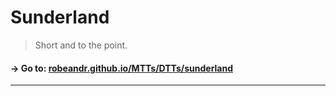 # Sunderland
> Short and to the point.
#### → Go to: [robeandr.github.io/MTTs/DTTs/sunderland](../../MTTs/DTTs/sunderland.html)
<script type="text/javascript">
	location = "../../MTTs/DTTs/sunderland.html";
</script>
***